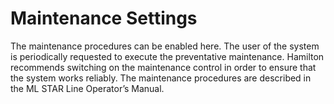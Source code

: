 # Maintenance Settings

The maintenance procedures can be enabled here. The user of the system is periodically requested to execute the preventative maintenance. Hamilton recommends switching on the maintenance control in order to ensure that the system works reliably. The maintenance procedures are described in the ML STAR Line Operator’s Manual.



<figure><img src="../../../.gitbook/manual-images/assets/image (86).png" alt=""><figcaption></figcaption></figure>
